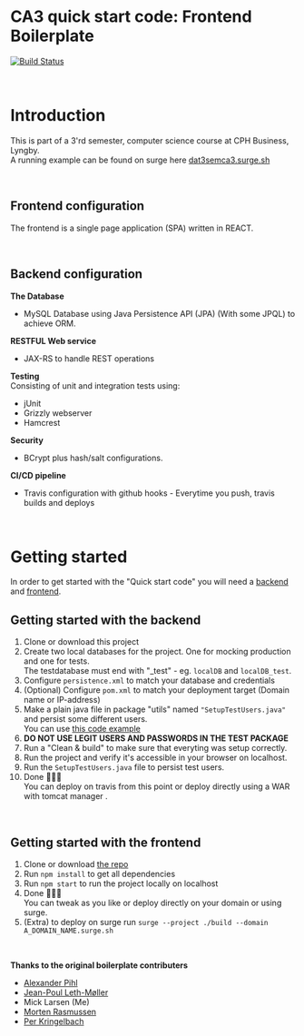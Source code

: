# CA3 quick start code: Frontend Boilerplate

[![Build Status](https://travis-ci.com/MivleDK/DAT3SEM_CA3_Backend.svg?branch=main)](https://travis-ci.com/MivleDK/DAT3SEM_CA3_Backend)

<br>

# Introduction

This is part of a 3'rd semester, computer science course at CPH Business, Lyngby.  
A running example can be found on surge here [dat3semca3.surge.sh](https://dat3semca3.surge.sh/)

<br>

## **Frontend configuration**

The frontend is a single page application (SPA) written in REACT.

<br>

## **Backend configuration**

**The Database**

- MySQL Database using Java Persistence API (JPA) (With some JPQL) to achieve ORM.

**RESTFUL Web service**

- JAX-RS to handle REST operations

**Testing**  
Consisting of unit and integration tests using:

- jUnit
- Grizzly webserver
- Hamcrest

**Security**

- BCrypt plus hash/salt configurations.

**CI/CD pipeline**

- Travis configuration with github hooks - Everytime you push, travis builds and deploys

<br>

# Getting started

In order to get started with the "Quick start code" you will need a [backend](https://github.com/MivleDK/CA3_Boilerplate_Backend) and [frontend](https://github.com/MivleDK/CA3_Boilerplate_Frontend).

## Getting started with the backend

1. Clone or download this project
2. Create two local databases for the project. One for mocking production and one for tests.  
   The testdatabase must end with "\_test" - eg. `localDB` and `localDB_test`.
3. Configure `persistence.xml` to match your database and credentials
4. (Optional) Configure `pom.xml` to match your deployment target (Domain name or IP-address)
5. Make a plain java file in package "utils" named `"SetupTestUsers.java"` and persist some different users.  
   You can use [this code example](https://gist.github.com/MivleDK/b7452b652a33414573fb3a7d91876340)
6. **DO NOT USE LEGIT USERS AND PASSWORDS IN THE TEST PACKAGE**
7. Run a "Clean & build" to make sure that everyting was setup correctly.
8. Run the project and verify it's accessible in your browser on localhost.
9. Run the `SetupTestUsers.java` file to persist test users.
10. Done 🍻🎉🍾  
    You can deploy on travis from this point or deploy directly using a WAR with tomcat manager .

<br>

## Getting started with the frontend

1. Clone or download [the repo](https://github.com/MivleDK/CA3_Boilerplate_Frontend)
2. Run `npm install` to get all dependencies
3. Run `npm start` to run the project locally on localhost
4. Done 🍻🎉🍾  
   You can tweak as you like or deploy directly on your domain or using surge.
5. (Extra) to deploy on surge run `surge --project ./build --domain A_DOMAIN_NAME.surge.sh`

<br>

**Thanks to the original boilerplate contributers**

- [Alexander Pihl](https://github.com/AlexanderPihl)
- [Jean-Poul Leth-Møller](https://github.com/Jean-Poul)
- Mick Larsen (Me)
- [Morten Rasmussen]()
- [Per Kringelbach](https://github.com/cph-pk)
